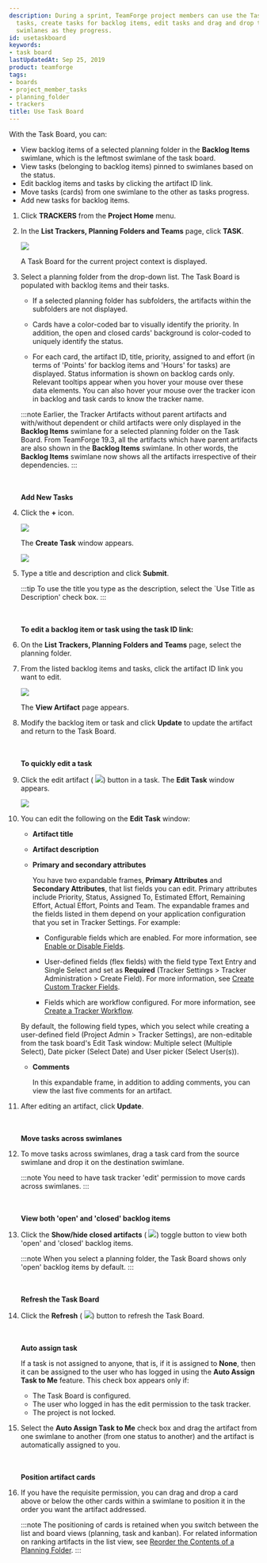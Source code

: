 ```yaml
---
description: During a sprint, TeamForge project members can use the Task Board to view
  tasks, create tasks for backlog items, edit tasks and drag and drop tasks across
  swimlanes as they progress.
id: usetaskboard
keywords:
- task board
lastUpdatedAt: Sep 25, 2019
product: teamforge
tags:
- boards
- project_member_tasks
- planning_folder
- trackers
title: Use Task Board
---
```


With the Task Board, you can:

 * View backlog items of a selected planning folder in the **Backlog Items** swimlane, which is the leftmost swimlane of the task board.
 * View tasks (belonging to backlog items) pinned to swimlanes based on the status.
 * Edit backlog items and tasks by clicking the artifact ID link.
 * Move tasks (cards) from one swimlane to the other as tasks progress.
 * Add new tasks for backlog items.

 1. Click **TRACKERS** from the **Project Home** menu.

 2. In the **List Trackers, Planning Folders and Teams** page, click **TASK**.

    ![](/docs/assets/images/listplantrack02.png)

    A Task Board for the current project context is displayed.

 3. Select a planning folder from the drop-down list. The Task Board is populated with backlog items and their tasks.

    * If a selected planning folder has subfolders, the artifacts within the subfolders are not displayed.

    * Cards have a color-coded bar to visually identify the priority. In addition, the open and closed cards' background is color-coded to uniquely identify the status.

    * For each card, the artifact ID, title, priority, assigned to and effort (in terms of 'Points' for backlog items and 'Hours' for tasks) are displayed. Status information is shown on backlog cards only. Relevant tooltips appear when you hover your mouse over these data elements. You can also hover your mouse over the tracker icon in backlog and task cards to know the tracker name.

    :::note
    Earlier, the Tracker Artifacts without parent artifacts and with/without dependent or child artifacts were only displayed in the **Backlog Items** swimlane for a selected planning folder on the Task Board. From TeamForge 19.3, all the artifacts which have parent artifacts are also shown in the **Backlog Items** swimlane. In other words, the **Backlog Items** swimlane now shows all the artifacts irrespective of their dependencies.
    :::

    <br></br>
    **Add New Tasks**

 4. Click the **+** icon.

    ![](/docs/assets/images/taskbdcard02.png)

    The **Create Task** window appears.

    ![](/docs/assets/images/createtasks.png)

 5. Type a title and description and click **Submit**.

    :::tip
    To use the title you type as the description, select the `Use Title as Description' check box.
    :::

    <br></br>
    **To edit a backlog item or task using the task ID link:**

 6. On the **List Trackers, Planning Folders and Teams** page, select the planning folder.

 7. From the listed backlog items and tasks, click the artifact ID link you want to edit.

    ![](/docs/assets/images/taskbdcard01.png)

    The **View Artifact** page appears.
 
 8. Modify the backlog item or task and click **Update** to update the artifact and return to the Task Board.

    <br></br>
    **To quickly edit a task**

 9. Click the edit artifact ( ![](/docs/assets/images/editartifactsbutton.png)) button in a task. The **Edit Task** window appears.    
    
    ![](/docs/assets/images/tb_edittaskwindow.png)

 10. You can edit the following on the **Edit Task** window:

     * **Artifact title**
     * **Artifact description**
     * **Primary and secondary attributes**

       You have two expandable frames, **Primary Attributes** and **Secondary Attributes**, that list fields you can edit. Primary attributes include Priority, Status, Assigned To, Estimated Effort, Remaining Effort, Actual Effort, Points and Team. The expandable frames and the fields listed in them depend on your application configuration that you set in Tracker Settings. For example:

       * Configurable fields which are enabled. For more information, see [Enable or Disable Fields](./trackers-creatingatracker#enabledisablefields).

       * User-defined fields (flex fields) with the field type Text Entry and Single Select and set as **Required** (Tracker Settings > Tracker Administration > Create Field). For more information, see [Create Custom Tracker Fields](./trackers-creatingatracker#customfields).

       * Fields which are workflow configured. For more information, see [Create a Tracker Workflow](./trackers-creatingatracker#createatrackerworkflow).

     By default, the following field types, which you select while creating a user-defined field (Project Admin > Tracker Settings), are non-editable from the task board's Edit Task window: Multiple select (Multiple Select), Date picker (Select Date) and User picker (Select User(s)).

     * **Comments**

       In this expandable frame, in addition to adding comments, you can view the last five comments for an artifact.

 11. After editing an artifact, click **Update**.

     <br></br>
     **Move tasks across swimlanes**

 12. To move tasks across swimlanes, drag a task card from the source swimlane and drop it on the destination swimlane.
 
     :::note
     You need to have task tracker 'edit' permission to move cards across swimlanes.
     :::

     <br></br>
     **View both 'open' and 'closed' backlog items**

 13. Click the **Show/hide closed artifacts** ( ![](/docs/assets/images/showclosedartifacts.png)) toggle button to view both 'open' and 'closed' backlog items.

     :::note
     When you select a planning folder, the Task Board shows only 'open' backlog items by default.
     :::

     <br></br>
     **Refresh the Task Board**

 14. Click the **Refresh** ( ![](/docs/assets/images/swimlanerefresh.png)) button to refresh the Task Board.

     <br> </br>
     **Auto assign task**

        If a task is not assigned to anyone, that is, if it is assigned to **None**, then it can be assigned to the user who has logged in using the **Auto Assign Task to Me** feature. This check box appears only if:

        * The Task Board is configured.
        * The user who logged in has the edit permission to the task tracker.
        * The project is not locked.

 15. Select the **Auto Assign Task to Me** check box and drag the artifact from one swimlane to another (from one status to another) and the artifact is automatically assigned to you.

     <br></br>
     **Position artifact cards**

 16. If you have the requisite permission, you can drag and drop a card above or below the other cards within a swimlane to position it in the order you want the artifact addressed.

     :::note
     The positioning of cards is retained when you switch between the list and board views (planning, task and kanban). For related information on ranking artifacts in the list view, see [Reorder the Contents of a Planning Folder](./reorderplanningfoldercontent).
     :::
